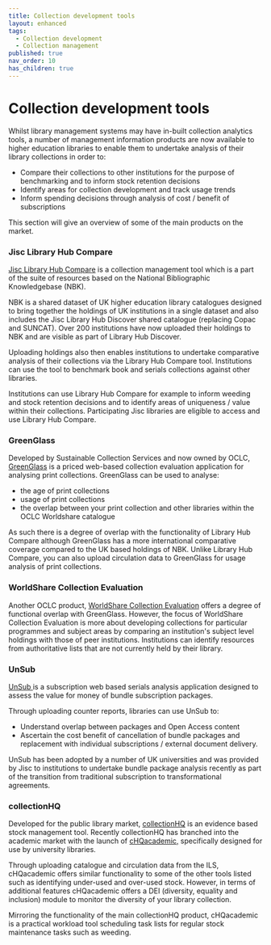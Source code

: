 ```yaml
---
title: Collection development tools
layout: enhanced
tags:
  - Collection development
  - Collection management
published: true
nav_order: 10
has_children: true
---
```


# Collection development tools

Whilst library management systems may have in-built collection analytics tools, a number of management information products are now available to higher education libraries to enable them to undertake analysis of their library collections in order to:

- Compare their collections to other institutions for the purpose of benchmarking and to inform stock retention decisions
- Identify areas for collection development and track usage trends
- Inform spending decisions through analysis of cost / benefit of subscriptions

This section will give an overview of some of the main products on the market.

### Jisc Library Hub Compare

[Jisc Library Hub Compare](https://www.jisc.ac.uk/library-hub-compare) is a collection management tool which is a part of the suite of resources based on the National Bibliographic Knowledgebase (NBK).

NBK is a shared dataset of UK higher education library catalogues designed to bring together the holdings of UK institutions in a single dataset and also includes the Jisc Library Hub Discover shared catalogue (replacing Copac and SUNCAT). Over 200 institutions have now uploaded their holdings to NBK and are visible as part of Library Hub Discover.

Uploading holdings also then enables institutions to undertake comparative analysis of their collections via the Library Hub Compare tool. Institutions can use the tool to benchmark book and serials collections against other libraries.

Institutions can use Library Hub Compare for example to inform weeding and stock retention decisions and to identify areas of uniqueness / value within their collections. Participating Jisc libraries are eligible to access and use Library Hub Compare.

### GreenGlass

Developed by Sustainable Collection Services and now owned by OCLC, [GreenGlass](https://www.oclc.org/en/greenglass.html) is a priced web-based collection evaluation application for analysing print collections. GreenGlass can be used to analyse:

- the age of print collections
- usage of print collections
- the overlap between your print collection and other libraries within the OCLC Worldshare catalogue

As such there is a degree of overlap with the functionality of Library Hub Compare although GreenGlass has a more international comparative coverage compared to the UK based holdings of NBK. Unlike Library Hub Compare, you can also upload circulation data to GreenGlass for usage analysis of print collections.

### WorldShare Collection Evaluation

Another OCLC product, [WorldShare Collection Evaluation](https://www.oclc.org/en/collection-evaluation.html) offers a degree of functional overlap with GreenGlass. However, the focus of WorldShare Collection Evaluation is more about developing collections for particular programmes and subject areas by comparing an institution's subject level holdings with those of peer institutions. Institutions can identify resources from authoritative lists that are not currently held by their library.[](https://www.oclc.org/en/collection-evaluation.html)

### UnSub

[UnSub ](https://unsub.org/)is a subscription web based serials analysis application designed to assess the value for money of bundle subscription packages.

Through uploading counter reports, libraries can use UnSub to:

- Understand overlap between packages and Open Access content
- Ascertain the cost benefit of cancellation of bundle packages and replacement with individual subscriptions / external document delivery.

UnSub has been adopted by a number of UK universities and was provided by Jisc to institutions to undertake bundle package analysis recently as part of the transition from traditional subscription to transformational agreements.

### collectionHQ

Developed for the public library market, [collectionHQ](https://www.collectionhq.com/) is an evidence based stock management tool. Recently collectionHQ has branched into the academic market with the launch of [cHQacademic,](https://www.collectionhq.com/chqacademic/) specifically designed for use by university libraries.

Through uploading catalogue and circulation data from the ILS, cHQacademic offers similar functionality to some of the other tools listed such as identifying under-used and over-used stock. However, in terms of additional features cHQacademic offers a DEI (diversity, equality and inclusion) module to monitor the diversity of your library collection.

Mirroring the functionality of the main collectionHQ product, cHQacademic is a practical workload tool scheduling task lists for regular stock maintenance tasks such as weeding.
